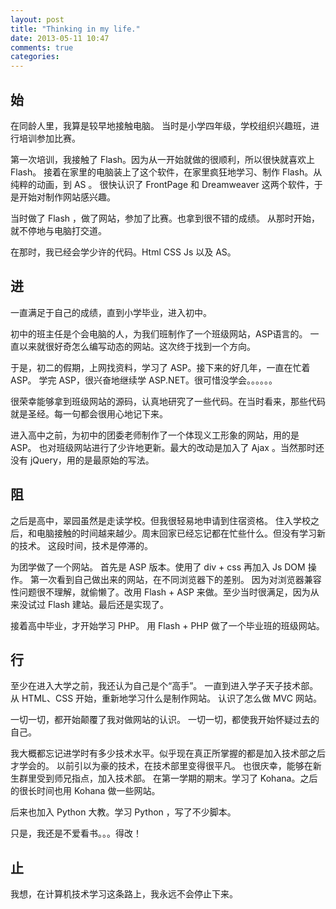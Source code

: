 ```yaml
---
layout: post
title: "Thinking in my life."
date: 2013-05-11 10:47
comments: true
categories: 
---
```

始
---
在同龄人里，我算是较早地接触电脑。
当时是小学四年级，学校组织兴趣班，进行培训参加比赛。

第一次培训，我接触了 Flash。因为从一开始就做的很顺利，所以很快就喜欢上 Flash。
接着在家里的电脑装上了这个软件，在家里疯狂地学习、制作 Flash。从纯粹的动画，到 AS 。
很快认识了 FrontPage 和 Dreamweaver 这两个软件，于是开始对制作网站感兴趣。

当时做了 Flash ，做了网站，参加了比赛。也拿到很不错的成绩。
从那时开始，就不停地与电脑打交道。

在那时，我已经会学少许的代码。Html CSS Js 以及 AS。

进
---
一直满足于自己的成绩，直到小学毕业，进入初中。

初中的班主任是个会电脑的人，为我们班制作了一个班级网站，ASP语言的。
一直以来就很好奇怎么编写动态的网站。这次终于找到一个方向。

于是，初二的假期，上网找资料，学习了 ASP。接下来的好几年，一直在忙着 ASP。
学完 ASP，很兴奋地继续学 ASP.NET。很可惜没学会。。。。。。

很荣幸能够拿到班级网站的源码，认真地研究了一些代码。在当时看来，那些代码就是圣经。每一句都会很用心地记下来。

进入高中之前，为初中的团委老师制作了一个体现义工形象的网站，用的是 ASP。
也对班级网站进行了少许地更新。最大的改动是加入了 Ajax 。当然那时还没有 jQuery，用的是最原始的写法。

阻
---
之后是高中，翠园虽然是走读学校。但我很轻易地申请到住宿资格。
住入学校之后，和电脑接触的时间越来越少。周末回家已经忘记都在忙些什么。但没有学习新的技术。
这段时间，技术是停滞的。

为团学做了一个网站。
首先是 ASP 版本。使用了 div + css 再加入 Js DOM 操作。
第一次看到自己做出来的网站，在不同浏览器下的差别。
因为对浏览器兼容性问题很不理解，就偷懒了。改用 Flash + ASP 来做。至少当时很满足，因为从来没试过 Flash 建站。最后还是实现了。

接着高中毕业，才开始学习 PHP。 用 Flash + PHP 做了一个毕业班的班级网站。

行
---
至少在进入大学之前，我还认为自己是个“高手”。
一直到进入学子天子技术部。
从 HTML、CSS 开始，重新地学习什么是制作网站。
认识了怎么做 MVC 网站。

一切一切，都开始颠覆了我对做网站的认识。
一切一切，都使我开始怀疑过去的自己。

我大概都忘记进学时有多少技术水平。似乎现在真正所掌握的都是加入技术部之后才学会的。
以前引以为豪的技术，在技术部里变得很平凡。
也很庆幸，能够在新生群里受到师兄指点，加入技术部。
在第一学期的期末。学习了 Kohana。之后的很长时间也用 Kohana 做一些网站。

后来也加入 Python 大教。学习 Python ，写了不少脚本。

只是，我还是不爱看书。。。得改！


止
---
我想，在计算机技术学习这条路上，我永远不会停止下来。